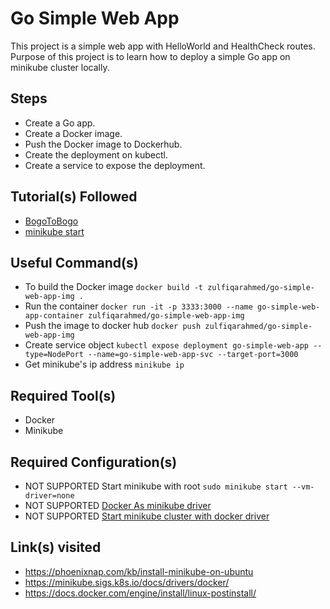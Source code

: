 # Go Simple Web App

This project is a simple web app with HelloWorld and HealthCheck routes. Purpose of this project is to learn how to deploy a simple Go app on minikube cluster locally.

## Steps

- Create a Go app.
- Create a Docker image.
- Push the Docker image to Dockerhub.
- Create the deployment on kubectl.
- Create a service to expose the deployment.

## Tutorial(s) Followed

- [BogoToBogo](https://www.bogotobogo.com/GoLang/GoLang_Web_Building_Docker_Image_and_Deploy_to_Kubernetes.php)
- [minikube start](https://minikube.sigs.k8s.io/docs/start/)

## Useful Command(s)

- To build the Docker image `docker build -t zulfiqarahmed/go-simple-web-app-img .`
- Run the container `docker run -it -p 3333:3000 --name go-simple-web-app-container zulfiqarahmed/go-simple-web-app-img`
- Push the image to docker hub `docker push zulfiqarahmed/go-simple-web-app-img`
- Create service object `kubectl expose deployment go-simple-web-app --type=NodePort --name=go-simple-web-app-svc --target-port=3000`
- Get minikube's ip address `minikube ip`

## Required Tool(s)

- Docker
- Minikube

## Required Configuration(s)

- NOT SUPPORTED Start minikube with root `sudo minikube start --vm-driver=none`
- NOT SUPPORTED [Docker As minikube driver](https://minikube.sigs.k8s.io/docs/drivers/docker/)
- NOT SUPPORTED [Start minikube cluster with docker driver](https://minikube.sigs.k8s.io/docs/drivers/docker/)

## Link(s) visited

- https://phoenixnap.com/kb/install-minikube-on-ubuntu
- https://minikube.sigs.k8s.io/docs/drivers/docker/
- https://docs.docker.com/engine/install/linux-postinstall/
